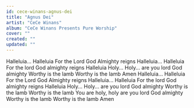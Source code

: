 ```yaml
---
id: cece-winans-agnus-dei
title: "Agnus Dei"
artist: "CeCe Winans"
album: "CeCe Winans Presents Pure Worship"
cover: ""
created: ""
updated: ""
---
```


Halleluia... Halleluia
For the Lord God Almighty reigns
Halleluia... Halleluia
For the lord God almighty reigns
Halleluia
Holy...
Holy... are you lord God almighty
Worthy is the lamb
Worthy is the lamb
Amen
Halleluia... Halleluia
For the Lord God Almighty reigns
Halleluia... Halleluia
For the lord God almighty reigns
Halleluia
Holy...
Holy... are you lord God almighty
Worthy is the lamb
Worthy is the lamb
You are holy, holy are you lord God almighty
Worthy is the lamb
Worthy is the lamb
Amen